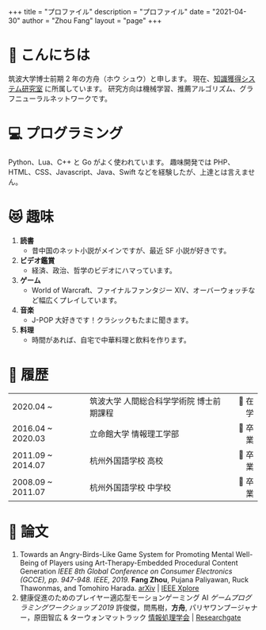+++
title = "プロファイル"
description = "プロファイル"
date = "2021-04-30"
author = "Zhou Fang"
layout = "page"
+++

# 👋 こんにちは
筑波大学博士前期 2 年の方舟（ホウ シュウ）と申します。
現在、[知識獲得システム研究室](https://kasys.slis.tsukuba.ac.jp/) に所属しています。
研究方向は機械学習、推薦アルゴリズム、グラフニューラルネットワークです。

# 💻 プログラミング
Python、Lua、C++ と Go がよく使われています。
趣味開発では PHP、HTML、CSS、Javascript、Java、Swift などを経験したが、上達とは言えません。

# 😻 趣味
1. **読書**
   - 昔中国のネット小説がメインですが、最近 SF 小説が好きです。
2. **ビデオ鑑賞**
   - 経済、政治、哲学のビデオにハマっています。
3. **ゲーム**
   - World of Warcraft、ファイナルファンタジー XIV、オーバーウォッチなど幅広くプレイしています。
4. **音楽**
   - J-POP 大好きです！クラシックもたまに聞きます。
5. **料理**
   - 時間があれば、自宅で中華料理と飲料を作ります。

# 🏫 履歴

|                   |                                          |        |
| ----------------- | :--------------------------------------- | -----: |
| 2020.04 ~         | 筑波大学 人間総合科学学術院 博士前期課程 | 🌱 在学 |
| 2016.04 ~ 2020.03 | 立命館大学 情報理工学部                  | 🌻 卒業 |
| 2011.09 ~ 2014.07 | 杭州外国語学校 高校                      | 🌻 卒業 |
| 2008.09 ~ 2011.07 | 杭州外国語学校 中学校                    | 🌻 卒業 |

# 📃 論文
1. Towards an Angry-Birds-Like Game System for Promoting Mental Well-Being of Players using Art-Therapy-Embedded Procedural Content Generation
   _IEEE 8th Global Conference on Consumer Electronics (GCCE), pp. 947-948. IEEE, 2019._
   **Fang Zhou**, Pujana Paliyawan, Ruck Thawonmas, and Tomohiro Harada.
   [arXiv](https://arxiv.org/abs/1911.02695) | [IEEE Xplore](https://ieeexplore.ieee.org/abstract/document/9015247/)
2. 健康促進のためのプレイヤー適応型モーションゲーミング AI
   _ゲームプログラミングワークショップ 2019_
   許俊傑，問馬樹，**方舟**, パリヤワンプージャナー，原田智広 & ターウォンマットラック
   [情報処理学会](https://ipsj.ixsq.nii.ac.jp/ej/?action=pages_view_main&active_action=repository_view_main_item_detail&item_id=199999&item_no=1&page_id=13&block_id=8) | [Researchgate](https://www.researchgate.net/profile/Pujana_Paliyawan/publication/336564847_Player_Adaptive_Motion_Gaming_AI_for_Health_Promotion/links/5da5ef8aa6fdccdad545f62b/Player-Adaptive-Motion-Gaming-AI-for-Health-Promotion.pdf)